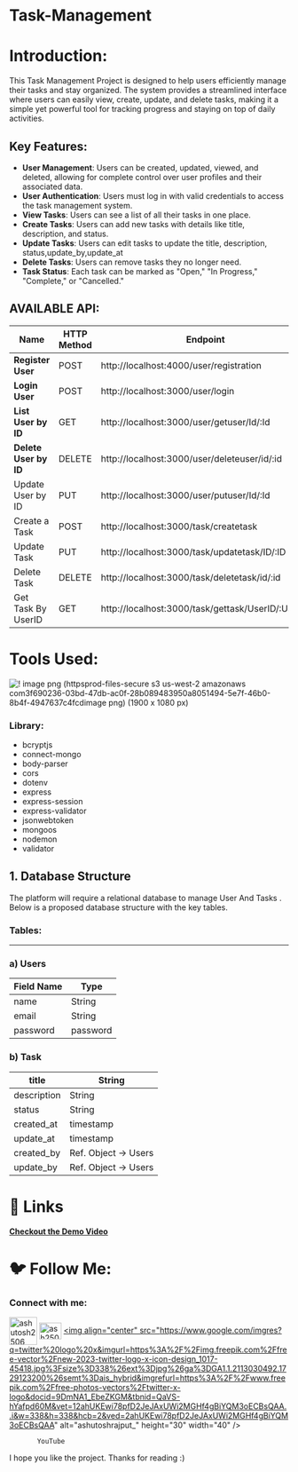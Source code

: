 # Task-Management
# **Introduction:**

This Task Management Project is designed to help users efficiently manage their tasks and stay organized. The system provides a streamlined interface where users can easily view, create, update, and delete tasks, making it a simple yet powerful tool for tracking progress and staying on top of daily activities.

## Key Features:

- **User Management**: Users can be created, updated, viewed, and deleted, allowing for complete control over user profiles and their associated data.
- **User Authentication**: Users must log in with valid credentials to access the task management system.
- **View Tasks**: Users can see a list of all their tasks in one place.
- **Create Tasks**: Users can add new tasks with details like title, description, and status.
- **Update Tasks**: Users can edit tasks to update the title, description, status,update_by,update_at
- **Delete Tasks**: Users can remove tasks they no longer need.
- **Task Status**: Each task can be marked as "Open," "In Progress," "Complete," or "Cancelled."

## **AVAILABLE API:**

| **Name** | **HTTP Method** | **Endpoint** | **Requirements** |
| --- | --- | --- | --- |
| **Register User** | POST | http://localhost:4000/user/registration | Request Body: email`: string, password: string` |
| **Login User** | POST | http://localhost:3000/user/login | Request Body: email`: string, password: string` |
| **List User by ID** | GET | http://localhost:3000/user/getuser/Id/:Id | Request Params: `id:string` |
| **Delete User by ID** | DELETE | http://localhost:3000/user/deleteuser/id/:id | Request Params: `id:string` |
| Update User by ID | PUT | http://localhost:3000/user/putuser/Id/:Id | Request Params: `id:string`                                      Request Body: email`: string, password: string` |
| Create a Task | POST | http://localhost:3000/task/createtask | Request Body: Title`: string, Description: string,`Status:string,Created_By:UserID,Update_By:UserID |
| Update Task | PUT | http://localhost:3000/task/updatetask/ID/:ID | Request Params:  `id:string`                                         Request Body: Title`:string, Description:string,`Status:string,Update_By:UserID |
| Delete Task | DELETE | http://localhost:3000/task/deletetask/id/:id | Request Params:  `id:string`   |
| Get Task By UserID | GET | http://localhost:3000/task/gettask/UserID/:UserID | Request Params:  userid`:string`   |

# **Tools Used:**


![! image png (httpsprod-files-secure s3 us-west-2 amazonaws com3f690236-03bd-47db-ac0f-28b089483950a8051494-5e7f-46b0-8b4f-4947637c4fcdimage png) (1900 x 1080 px)](https://github.com/user-attachments/assets/dc727c11-425d-46e2-8641-a29c6e4793bb)



### **Library:**

- bcryptjs
- connect-mongo
- body-parser
- cors
- dotenv
- express
- express-session
- express-validator
- jsonwebtoken
- mongoos
- nodemon
- validator

## 1. **Database Structure**

The platform will require a relational database to manage User And Tasks . Below is a proposed database structure with the key tables.

### **Tables**:

---

### a) **Users**

| **Field Name** | **Type** |
| --- | --- |
| name | String |
| email | String |
| password | password |

### b) Task

| title | String |
| --- | --- |
| description | String |
| status | String |
| created_at | timestamp |
| update_at | timestamp |
| created_by | Ref. Object → Users |
| update_by | Ref. Object → Users |

# **🔗 Links**

[**Checkout the  Demo Video**](https://www.notion.so/NodeJS-Task-Management-c766d777f45f4ef3a850a8ea07e598ee?pvs=21) 

# **🐦 Follow Me:**
         
 <h3 align="left">Connect with me:</h3>
<p align="left">

<a href="https://linkedin.com/in/ashutosh2506" target="blank"><img align="center" src="https://github.com/user-attachments/assets/9a6080ca-4265-43e5-8652-9454651970a9" alt="ashutosh2506" height="50" width="50" /></a>
<a href="https://www.leetcode.com/ash250604" target="blank"><img align="center" src="https://www.google.com/imgres?q=twitter%20logo%20x&imgurl=https%3A%2F%2Fimg.freepik.com%2Fpremium-vector%2Fnew-twitter-logo-x-2023-twitter-x-logo-official-vector-download_691560-10797.jpg&imgrefurl=https%3A%2F%2Fwww.freepik.com%2Fpremium-vector%2Fnew-twitter-logo-x-2023-twitter-x-logo-official-vector-download_57617765.htm&docid=qXOFhqvskD8WJM&tbnid=c-WN6XUI5o5siM&vet=12ahUKEwi78pfD2JeJAxUWi2MGHf4gBiYQM3oECGYQAA..i&w=626&h=626&hcb=2&ved=2ahUKEwi78pfD2JeJAxUWi2MGHf4gBiYQM3oECGYQAA" alt="ash250604" height="30" width="40" /></a>
<a href="https://auth.geeksforgeeks.org/user/ashutoshrajput_" target="blank"><img align="center" src="https://www.google.com/imgres?q=twitter%20logo%20x&imgurl=https%3A%2F%2Fimg.freepik.com%2Ffree-vector%2Fnew-2023-twitter-logo-x-icon-design_1017-45418.jpg%3Fsize%3D338%26ext%3Djpg%26ga%3DGA1.1.2113030492.1729123200%26semt%3Dais_hybrid&imgrefurl=https%3A%2F%2Fwww.freepik.com%2Ffree-photos-vectors%2Ftwitter-x-logo&docid=9DmNA1_EbeZKGM&tbnid=QaVS-hYafpd60M&vet=12ahUKEwi78pfD2JeJAxUWi2MGHf4gBiYQM3oECBsQAA..i&w=338&h=338&hcb=2&ved=2ahUKEwi78pfD2JeJAxUWi2MGHf4gBiYQM3oECBsQAA" alt="ashutoshrajput_" height="30" width="40" /></a>
</p>


          
           YouTube

I hope you like the project. Thanks for reading :)

        
